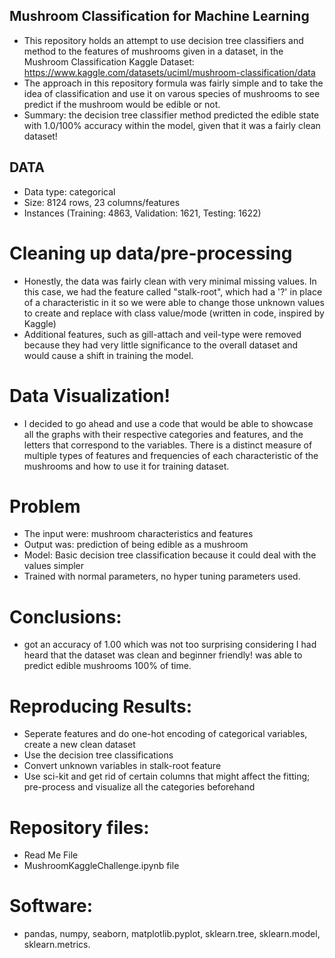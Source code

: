 ## Mushroom Classification for Machine Learning
* This repository holds an attempt to use decision tree classifiers and method to the features of mushrooms given in a dataset, in the Mushroom Classification Kaggle Dataset: https://www.kaggle.com/datasets/uciml/mushroom-classification/data
* The approach in this repository formula was fairly simple and to take the idea of classification and use it on varous species of mushrooms to see predict if the mushroom would be edible or not.
* Summary: the decision tree classifier method predicted the edible state with 1.0/100% accuracy within the model, given that it was a fairly clean dataset!
## DATA
* Data type: categorical
* Size: 8124 rows, 23 columns/features
* Instances (Training: 4863, Validation: 1621, Testing: 1622)
# Cleaning up data/pre-processing
* Honestly, the data was fairly clean with very minimal missing values. In this case, we had the feature called "stalk-root", which had a '?' in place of a characteristic in it so we were able to change those unknown values to create and replace with class value/mode (written in code, inspired by Kaggle)
* Additional features, such as gill-attach and veil-type were removed because they had very little significance to the overall dataset and would cause a shift in training the model.
# Data Visualization!
* I decided to go ahead and use a code that would be able to showcase all the graphs with their respective categories and features, and the letters that correspond to the variables. There is a distinct measure of multiple types of features and frequencies of each characteristic of the mushrooms and how to use it for training dataset.
# Problem
* The input were: mushroom characteristics and features
* Output was: prediction of being edible as a mushroom
* Model: Basic decision tree classification because it could deal with the values simpler
* Trained with normal parameters, no hyper tuning parameters used.
# Conclusions:
* got an accuracy of 1.00 which was not too surprising considering I had heard that the dataset was clean and beginner friendly! was able to predict edible mushrooms 100% of time.
# Reproducing Results:
* Seperate features and do one-hot encoding of categorical variables, create a new clean dataset
* Use the decision tree classifications
* Convert unknown variables in stalk-root feature
* Use sci-kit and get rid of certain columns that might affect the fitting; pre-process and visualize all the categories beforehand
# Repository files:
* Read Me File
* MushroomKaggleChallenge.ipynb file
# Software:
* pandas, numpy, seaborn, matplotlib.pyplot, sklearn.tree, sklearn.model, sklearn.metrics.
